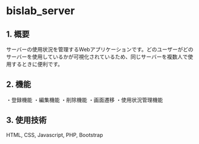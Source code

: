 # bislab_server

## 1. 概要

サーバーの使用状況を管理するWebアプリケーションです。どのユーザーがどのサーバーを使用しているかが可視化されているため、同じサーバーを複数人で使用するときに便利です。

## 2. 機能

・登録機能
・編集機能
・削除機能
・画面遷移
・使用状況管理機能

## 3. 使用技術

HTML, CSS, Javascript, PHP, Bootstrap
